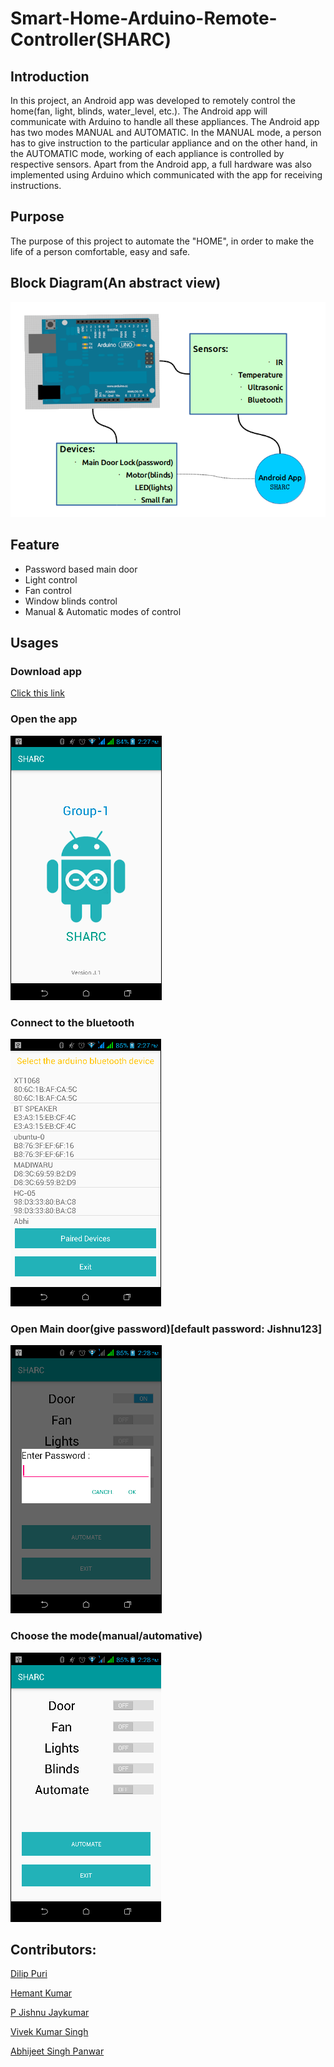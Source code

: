# Smart-Home-Arduino-Remote-Controller(SHARC)

## Introduction

In this project, an Android app was developed to remotely control the home(fan, light, blinds, water_level, etc.). The Android app will communicate with Arduino to handle all these appliances. The Android app has two modes MANUAL and AUTOMATIC. In the MANUAL mode, a person has to give instruction to the particular appliance and on the other hand, in the AUTOMATIC mode, working of each appliance is controlled by respective sensors. Apart from the Android app, a full hardware was also implemented using Arduino which communicated with the app for receiving instructions.

## Purpose

The purpose of this project to automate the "HOME", in order to make the life of a person comfortable, easy and safe.

## Block Diagram(An abstract view)
![Block Diagram](diagrams/block_diagram.png?raw=true "Block Diagram")

## Feature

* Password based main door
* Light control
* Fan control
* Window blinds control
* Manual & Automatic modes of control

## Usages    

### Download app
[Click this link](https://github.com/RJJishnu353/SHARC-Smart-Home-Arduino-Remote-Controller/blob/master/Sharc.apk)

### Open the app
![Welcome Page](diagrams/welcome_page.png?raw=true "Welcome Page")
### Connect to the bluetooth
![Connection Page](diagrams/connection_page.png?raw=true "Connectin Page")
### Open Main door(give password)[default password: Jishnu123]
![Password pop-up](diagrams/password_popup.png?raw=true "Password pop-up")
### Choose the mode(manual/automative)    
![Control Page](diagrams/control_page.png?raw=true "Control Page")

## Contributors:

[Dilip Puri](https://github.com/dilippuri)

[Hemant Kumar](https://github.com/hemantkrmmt)

[P Jishnu Jaykumar](https://github.com/RJJishnu353)

[Vivek Kumar Singh](https://github.com/VivekProHacker)

[Abhijeet Singh Panwar](https://github.com/abhijeet237)
